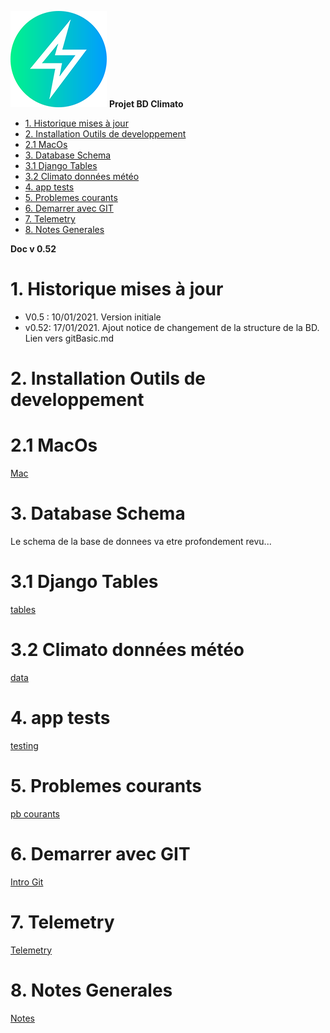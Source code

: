 ![logo](https://raw.githubusercontent.com/MeteoR-OI/bd-climato/master/doc/images/meteoi.re-logo_mini.png)
**Projet BD Climato**

<!-- @import "[TOC]" {cmd="toc" depthFrom=1 depthTo=6 orderedList=false} -->

<!-- code_chunk_output -->

- [1.	Historique mises à jour](#1historique-mises-à-jour)
- [2. Installation Outils de developpement](#2-installation-outils-de-developpement)
- [2.1 MacOs](#21-macos)
- [3. Database Schema](#3-database-schema)
- [3.1 Django Tables](#31-django-tables)
- [3.2 Climato données météo](#32-climato-données-météo)
- [4. app tests](#4-app-tests)
- [5. Problemes courants](#5-problemes-courants)
- [6. Demarrer avec GIT](#6-demarrer-avec-git)
- [7. Telemetry](#7-telemetry)
- [8. Notes Generales](#8-notes-generales)

<!-- /code_chunk_output -->

**Doc v 0.52**

# 1.	Historique mises à jour
- V0.5 : 10/01/2021. Version initiale
- v0.52: 17/01/2021. Ajout notice de changement de la structure de la BD. Lien vers gitBasic.md

# 2. Installation Outils de developpement
# 2.1 MacOs 
[Mac](doc/install%20dev%20tools-MacOs.md)

# 3. Database Schema
Le schema de la base de donnees va etre profondement revu...

# 3.1 Django Tables 
[tables](doc/bd%20schema/django%20tables.png)

# 3.2 Climato données météo
[data](doc/bd%20schema/climato_data.png)

# 4. app tests
[testing](doc/install%20app%20test.md)

# 5. Problemes courants
[pb courants](doc/problemes%20courant.md)

# 6. Demarrer avec GIT
[Intro Git](doc/gitBasic.md)

# 7. Telemetry
[Telemetry](doc/telemetry.md)

# 8. Notes Generales
[Notes](doc/globalNotes.md)
